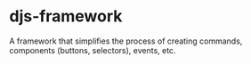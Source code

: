 # djs-framework
A framework that simplifies the process of creating commands, components (buttons, selectors), events, etc.
